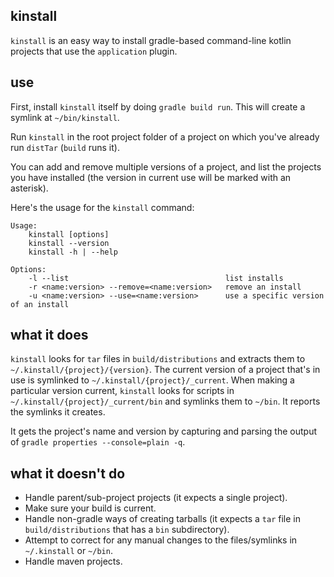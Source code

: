 ## kinstall

`kinstall` is an easy way to install gradle-based command-line kotlin projects that use the `application` plugin.

## use

First, install `kinstall` itself by doing `gradle build run`. This will create a symlink at `~/bin/kinstall`.

Run `kinstall` in the root project folder of a project on which you've already run `distTar` (`build` runs it).

You can add and remove multiple versions of a project, and list the projects you have installed (the version in current use will be marked with an asterisk).

Here's the usage for the `kinstall` command:

```
Usage:
    kinstall [options]
    kinstall --version
    kinstall -h | --help

Options:
    -l --list                                   list installs
    -r <name:version> --remove=<name:version>   remove an install
    -u <name:version> --use=<name:version>      use a specific version of an install
```

## what it does

`kinstall` looks for `tar` files in `build/distributions` and extracts them to `~/.kinstall/{project}/{version}`. The current version of a project that's in use is symlinked to `~/.kinstall/{project}/_current`. When making a particular version current, `kinstall` looks for scripts in `~/.kinstall/{project}/_current/bin` and symlinks them to `~/bin`. It reports the symlinks it creates.

It gets the project's name and version by capturing and parsing the output of `gradle properties --console=plain -q`.

## what it doesn't do

* Handle parent/sub-project projects (it expects a single project).
* Make sure your build is current.
* Handle non-gradle ways of creating tarballs (it expects a `tar` file in `build/distributions` that has a `bin` subdirectory).
* Attempt to correct for any manual changes to the files/symlinks in `~/.kinstall` or `~/bin`.
* Handle maven projects.
